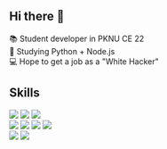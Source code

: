 ## Hi there 👋

📚 Student developer in PKNU CE 22</br>
🌱 Studying Python + Node.js</br>
💻 Hope to get a job as a "White Hacker"</br>

## Skills
<div>
<img src="https://img.shields.io/badge/Windows-0078D6?style=flat-square&logo=windows&logoColor=white"/>
<img src="https://img.shields.io/badge/Arduino-00979D?style=flat-square&logo=Arduino&logoColor=white"/>
<img src="https://img.shields.io/badge/Discord-7289DA?style=flat-square&logo=discord&logoColor=white"/>
</br>

<img src="https://img.shields.io/badge/Python-3776AB?style=flat-square&logo=python&logoColor=white"/>
<img src="https://img.shields.io/badge/C-00599C?style=flat-square&logo=c&logoColor=white"/>
<img src="https://img.shields.io/badge/C%23-239120?style=flat-square&logo=c-sharp&logoColor=white"/>
<img src="https://img.shields.io/badge/HTML5-E34F26?style=flat-square&logo=html5&logoColor=white"/>
</br>

<img src="https://img.shields.io/badge/Visual_Studio_Code-0078D4?style=flat-square&logo=visual%20studio%20code&logoColor=white"/>
<img src="https://img.shields.io/badge/Arduino_IDE-00979D?style=flat-square&logo=arduino&logoColor=white"/>

</div>
